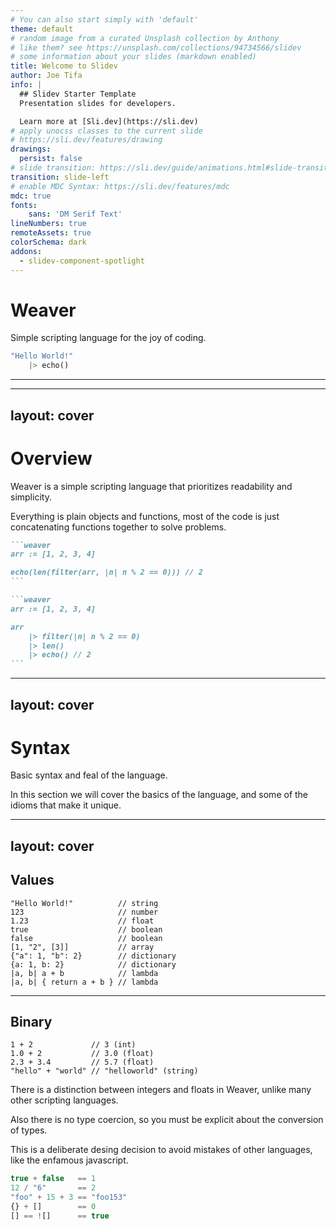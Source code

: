 ```yaml
---
# You can also start simply with 'default'
theme: default
# random image from a curated Unsplash collection by Anthony
# like them? see https://unsplash.com/collections/94734566/slidev
# some information about your slides (markdown enabled)
title: Welcome to Slidev
author: Joe Tifa
info: |
  ## Slidev Starter Template
  Presentation slides for developers.

  Learn more at [Sli.dev](https://sli.dev)
# apply unocss classes to the current slide
# https://sli.dev/features/drawing
drawings:
  persist: false
# slide transition: https://sli.dev/guide/animations.html#slide-transitions
transition: slide-left
# enable MDC Syntax: https://sli.dev/features/mdc
mdc: true
fonts:
    sans: 'DM Serif Text'
lineNumbers: true
remoteAssets: true
colorSchema: dark
addons:
  - slidev-component-spotlight
---
```


# Weaver

Simple scripting language for the joy of coding.

```rust
"Hello World!"
    |> echo()
```

---

<Toc />

---
layout: cover
---

# Overview

Weaver is a simple scripting language that prioritizes readability and simplicity.

Everything is plain objects and functions, most of the code is just concatenating functions together to solve problems.

````md magic-move {lines: true}
```weaver
arr := [1, 2, 3, 4]

echo(len(filter(arr, |n| n % 2 == 0))) // 2
```

```weaver
arr := [1, 2, 3, 4]

arr
    |> filter(|n| n % 2 == 0)
    |> len()
    |> echo() // 2
```
````

---
layout: cover
---

# Syntax

Basic syntax and feal of the language.

In this section we will cover the basics of the language, and some of the idioms that make it unique.

---
layout: cover
---

## Values

```weaver
"Hello World!"          // string
123                     // number
1.23                    // float
true                    // boolean
false                   // boolean
[1, "2", [3]]           // array
{"a": 1, "b": 2}        // dictionary
{a: 1, b: 2}            // dictionary
|a, b| a + b            // lambda
|a, b| { return a + b } // lambda
```

---

## Binary

```weaver
1 + 2             // 3 (int)
1.0 + 2           // 3.0 (float)
2.3 + 3.4         // 5.7 (float)
"hello" + "world" // "helloworld" (string)
```

There is a distinction between integers and floats in Weaver, unlike many other scripting languages.

Also there is no type coercion, so you must be explicit about the conversion of types.

This is a deliberate desing decision to avoid mistakes of other languages, like the enfamous javascript.

```js
true + false   == 1
12 / "6"       == 2
"foo" + 15 + 3 == "foo153"
{} + []        == 0
[] == ![]      == true
```
